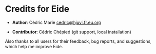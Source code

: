 # Credits for Eide

* **Author**:
  Cédric Marie <cedric@hjuvi.fr.eu.org>

* **Contributor**:
  Cédric Chépied (git support, local installation)

Also thanks to all users for their feedback, bug reports, and suggestions,
which help me improve Eide.
